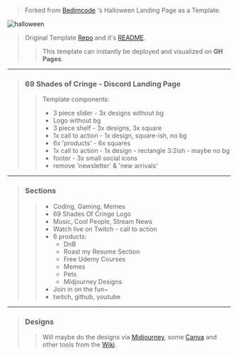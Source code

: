 > Forked from [Bedimcode](https://www.youtube.com/c/Bedimcode) 's Halloween Landing Page as a Template. 

![halloween](/preview.png)

> Original Template [Repo](https://github.com/bedimcode/responsive-halloween-website) and it's [README](https://github.com/bedimcode/responsive-halloween-website#readme).
>> This template can instantly be deployed and visualized on **GH Pages**.
---

> ### 69 Shades of Cringe - Discord Landing Page 
>> Template components:
>> -  3 piece slider - 3x designs without bg 
>> -  Logo without bg
>> -  3 piece shelf - 3x designs, 3x square
>> -  1x call to action - 1x design, square-ish, no bg
>> -  6x 'products' - 6x squares
>> -  1x call to action - 1x design - rectangle 3:2ish - maybe no bg
>> -  footer - 3x small social icons
>> -  remove 'newsletter' & 'new arrivals'

---

> ### Sections
>>  - Coding, Gaming, Memes
>>  - 69 Shades Of Cringe Logo
>>  - Music, Cool People, Stream News
>>  - Watch live on Twitch - call to action
>>  - 6 products:
>>    - DnB
>>    - Roast my Resume Section
>>    - Free Udemy Courses
>>    - Memes
>>    - Pets
>>    - Midjourney Designs
>>  - Join in on the fun~
>>  - twitch, github, youtube

---
> ### Designs 
>> Will maybe do the designs via [Midjourney](https://www.midjourney.com/), some [Canva](https://www.canva.com/) and other tools from the [Wiki](https://casualnerding.love).
>>
>> 
